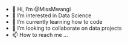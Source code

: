 - 👋 Hi, I’m @MissMwangi
- 👀 I’m interested in Data Science
- 🌱 I’m currently learning how to code
- 💞️ I’m looking to collaborate on data projects
- 📫 How to reach me ...

<!---
MissMwangi/MissMwangi is a ✨ special ✨ repository because its `README.md` (this file) appears on your GitHub profile.
You can click the Preview link to take a look at your changes.
--->
